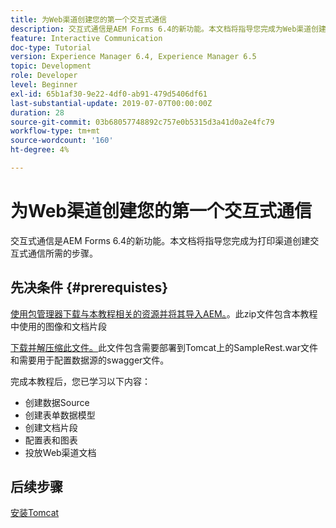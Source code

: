 ```yaml
---
title: 为Web渠道创建您的第一个交互式通信
description: 交互式通信是AEM Forms 6.4的新功能。本文档将指导您完成为Web渠道创建交互式通信所需的步骤。
feature: Interactive Communication
doc-type: Tutorial
version: Experience Manager 6.4, Experience Manager 6.5
topic: Development
role: Developer
level: Beginner
exl-id: 65b1af30-9e22-4df0-ab91-479d5406df61
last-substantial-update: 2019-07-07T00:00:00Z
duration: 28
source-git-commit: 03b68057748892c757e0b5315d3a41d0a2e4fc79
workflow-type: tm+mt
source-wordcount: '160'
ht-degree: 4%

---
```


# 为Web渠道创建您的第一个交互式通信

交互式通信是AEM Forms 6.4的新功能。本文档将指导您完成为打印渠道创建交互式通信所需的步骤。

## 先决条件 {#prerequistes}

[使用包管理器下载与本教程相关的资源并将其导入AEM。](assets/gettingstartedassets.zip)。此zip文件包含本教程中使用的图像和文档片段

[下载并解压缩此文件。](assets/warfileandswaggerfile.zip)此文件包含需要部署到Tomcat上的SampleRest.war文件和需要用于配置数据源的swagger文件。

完成本教程后，您已学习以下内容：

* 创建数据Source
* 创建表单数据模型
* 创建文档片段
* 配置表和图表
* 投放Web渠道文档

## 后续步骤

[安装Tomcat](./partone.md)
